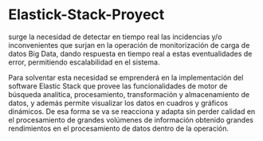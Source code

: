 # Elastick-Stack-Proyect
surge la necesidad de detectar en tiempo real las incidencias y/o inconvenientes
que surjan en la operación de monitorización de carga de datos Big Data, dando respuesta en
tiempo real a estas eventualidades de error, permitiendo escalabilidad en el sistema.

Para solventar esta necesidad se emprenderá en la implementación del software Elastic Stack
que provee las funcionalidades de motor de búsqueda analítica, procesamiento, transformación
y almacenamiento de datos, y además permite visualizar los datos en cuadros y gráficos
dinámicos. De esa forma se va se reacciona y adapta sin perder calidad en el procesamiento
de grandes volúmenes de información obtenido grandes rendimientos en el procesamiento de
datos dentro de la operación.
